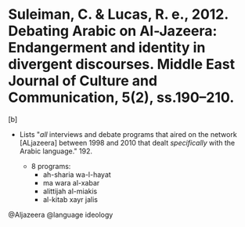 # Suleiman, C. & Lucas, R. e., 2012. Debating Arabic on Al-Jazeera: Endangerment and identity in divergent discourses. Middle East Journal of Culture and Communication, 5(2), ss.190–210.

[b]

- Lists "*all* interviews and debate programs that aired on the network [ALjazeera] between 1998 and 2010 that dealt *specifically* with the Arabic language." 192. 

    - 8 programs:
        - ah-sharia wa-l-hayat
        - ma wara al-xabar
        - alittijah al-miakis
        - al-kitab xayr jalis 

@Aljazeera
@language ideology
